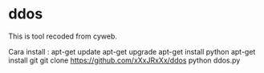 # ddos
This is  tool recoded from cyweb.

Cara install :
apt-get update
apt-get upgrade
apt-get install python
apt-get install git
git clone https://github.com/xXxJRxXx/ddos
python ddos.py
